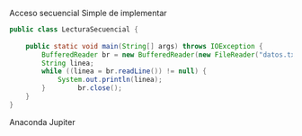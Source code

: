 Acceso secuencial 
Simple de implementar

```java
public class LecturaSecuencial {  
  
    public static void main(String[] args) throws IOException {  
        BufferedReader br = new BufferedReader(new FileReader("datos.txt"));  
        String linea;  
        while ((linea = br.readLine()) != null) {  
            System.out.println(linea);  
        }        br.close();  
    }  
}
```
Anaconda Jupiter